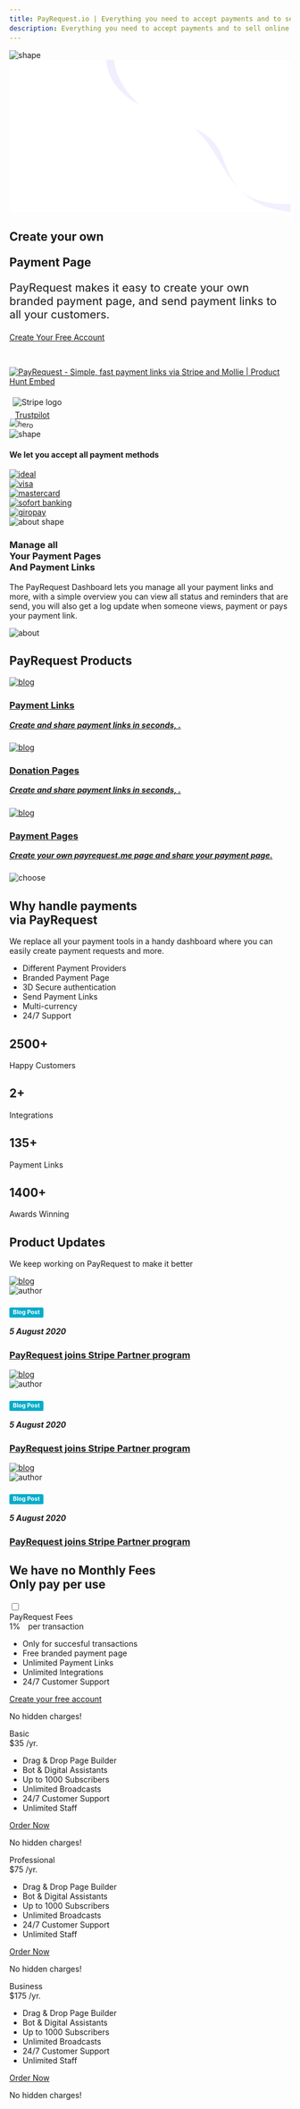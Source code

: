 ```yaml
---
title: PayRequest.io | Everything you need to accept payments and to sell online.
description: Everything you need to accept payments and to sell online.
---
```


<!-- Hero Section Start -->
<section class="hero-section">
         <!-- Hero Shape Start -->
      
 <div class="hero-shape5">
        
<img src="https://payrequest.io/assets/logos/Icon%20white.png" alt="shape" style="max-width: 160px;">
         </div>
         <!-- Hero Shape End -->
          
  <!-- Hero Bg Start -->
 <div class="hero-bg">
            <img src="assets/img/hero_shape.png" alt="hero shape" />
         </div>
         <!-- Hero Bg End -->
          
  <div class="container">
            <div class="row align-items-center">
             <div class="col-lg-6 col-md-6">
                  <div class="hero-left">
                     <h2> Create your own

<span class="underline">Payment Page</span></h2>


<p style="
    font-size: 20px;
">PayRequest makes it easy to create your own branded payment page, and send payment links to all your customers.

</p>

<a href="#" class="theme-btn mt-4"> Create Your Free Account<span class="fa fa-chevron-right"></span></a>

  </div>



<div class="mt-3" style="/* margin-bottom: 150px; */">
<br> 


<a href="https://www.producthunt.com/posts/payrequest?utm_source=badge-featured&utm_medium=badge&utm_souce=badge-payrequest" target="_blank"><img src="https://api.producthunt.com/widgets/embed-image/v1/featured.svg?post_id=176421&theme=dark" alt="PayRequest - Simple, fast payment links via Stripe and Mollie | Product Hunt Embed" style="width: 250px; height: 54px;" width="250px" height="54px" /></a>

<img alt="Stripe logo" src="https://payrequest.io/assets/img/stripe-partner-badges/L_Color_Solid.svg" style="height: 63px;padding: 6px;">

<!-- TrustBox widget - Micro Review Count -->
<div style="margin-left:10px;" class="trustpilot-widget" data-locale="en-US" data-template-id="5419b6a8b0d04a076446a9ad" data-businessunit-id="5f47f39cf225070001b40cfa" data-style-height="24px" data-style-width="250px" data-theme="light">
  <a href="https://www.trustpilot.com/review/payrequest.io" target="_blank" rel="noopener">Trustpilot</a>
</div>
<!-- End TrustBox widget -->









 </div>
 </div>

 <div class="col-lg-6 col-md-6">
                  <div class="hero-right">
                   <img src="https://i.imgur.com/R49kRK1.png" alt="hero" style="
    transform: perspective(1000px) rotateY(-13deg) rotateX(5deg) rotateZ(7deg) scaleY(0.9) scaleX(0.95) translateX(-3%) translateY(-3%);
">
                     <div class="hero-dot-shape">
                 <img src="http://themescare.com/demos/robofume-view/assets/img/hero-dot-shape.png" alt="shape">
                     </div>
                  </div>
               </div>
            </div>
         </div>
      </section>
 <!-- Hero Section End -->
       
 <!-- Companies Section Start -->
 <section class="companies-section section_b_70 wow fadeInUp" data-wow-duration="1s" data-wow-delay="0.2s">
         <div class="container">
            <div class="row align-items-center">
               <div class="col-lg-6">
                  <div class="companies-left">
                     <h4>We let you accept all payment methods</h4>
                  </div>
               </div>
               <div class="col-lg-6">
                  <div class="companies-slider owl-carousel">
                     <div class="single-com-slider">
                        <a href="#"><img src="https://payrequest.io/assets/img/payment-icons/ideal@2x.png" alt="ideal" /></a>
                     </div>
                     <div class="single-com-slider">
                        <a href="#"><img src="https://payrequest.io/assets/img/payment-icons/visa@2x.png" alt="visa" /></a>
                     </div>
                     <div class="single-com-slider">
                        <a href="#"><img src="https://payrequest.io/assets/img/payment-icons/mastercard@2x.png" alt="mastercard" /></a>
                     </div>
                     <div class="single-com-slider">
                        <a href="#"><img src="https://payrequest.io/assets/img/payment-icons/sofort@2x.png" alt="sofort banking" /></a>
                     </div>

  <div class="single-com-slider">
                        <a href="#"><img src="https://payrequest.io/assets/img/payment-icons/giropay@2x.png" alt="giropay" /></a>
                     </div>


 </div>
               </div>
            </div>
         </div>
      </section>
 <!-- Companies Section End -->
       


<section class="about-section">
 <!-- Top Shape Start -->
         <div class="about-top-shape">
            <img src="http://themescare.com/demos/robofume-view/assets/img/about-shape.png" alt="about shape">
         </div>
 <!-- Top Shape End -->
  <!-- Bottom Shape Start -->

  <!-- Bottom Shape End -->
  <!-- About Top Start -->
<div class="about-top section_100">
            <div class="container">
             <div class="row align-items-center">
                  <div class="col-lg-6">
                     <div class="about-left wow fadeInLeft" data-wow-duration="1s" data-wow-delay="0.2s" style="visibility: visible; animation-duration: 1s; animation-delay: 0.2s; animation-name: fadeInLeft;">
                        <h3>Manage all<br>Your Payment Pages<br>And Payment Links</h3>
                        <p>The PayRequest Dashboard lets you manage all your payment links and more, with a simple overview you can view all status and reminders that are send, you will also get a log update when someone views, payment or pays your payment link.

</p>
                     </div>
                  </div>
                  <div class="col-lg-6">
                     <div class="about-right wow fadeInRight" data-wow-duration="1s" data-wow-delay="0.3s" style="visibility: visible; animation-duration: 1s; animation-delay: 0.3s; animation-name: fadeInRight;">
                        <img src="https://payrequest.io/assets/img/banners/dashboard.png" alt="about">
                     </div>
                  </div>
               </div>
            </div>
         </div>
         <!-- About Top End -->
          
  <!-- About Bottom Start -->
 <!-- About Bottom End -->
 </section>



<section class="blog-section section_50">
         <div class="container">
            <div class="row align-items-center">
               <div class="col-lg-12 col-md-12">
                  <div class="section-title wow fadeInLeft" data-wow-duration="1s" data-wow-delay="0.3s" style="visibility: visible; animation-duration: 1s; animation-delay: 0.3s; animation-name: fadeInLeft;">
                     <h2><span>PayRequest</span> Products</h2>
                  </div>
               </div>
               
 </div>
 <div class="row">
               <div class="col-lg-4 col-md-6">
                  <div class="blog-item wow fadeInLeft" data-wow-duration="1s" data-wow-delay="0.3s" style="visibility: visible; animation-duration: 1s; animation-delay: 0.3s; animation-name: fadeInLeft;">
                     <div class="blog-image">
                        <a href="#">
                        <img src="https://i.imgur.com/01Dd1Dh.png" alt="blog">
                        </a>
                     </div>
  <div class="blog-desc">
                        
<div class="blog-text">
                           <a href="#">
                              <h3> 
    <i class="fa fa-link" style="color: #25b7c7;"></i>
    
Payment Links</h3>

<h5 style="
    margin-top: 10px;
"> Create and share payment links in seconds, .

 </h5>
                           </a>
                        </div>
                     </div>
                  </div>
               </div>
               <div class="col-lg-4 col-md-6">
                  <div class="blog-item wow fadeInLeft" data-wow-duration="1s" data-wow-delay="0.3s" style="visibility: visible; animation-duration: 1s; animation-delay: 0.3s; animation-name: fadeInLeft;">
                     <div class="blog-image">
                        <a href="#">
                        <img src="https://i.imgur.com/nh9CnvP.png" alt="blog">
                        </a>
                     </div>
 <div class="blog-desc">
                        
<div class="blog-text">
                           <a href="#">
                              <h3> 
    <i class="fa fa-link" style="color: #25b7c7;"></i> Donation Pages</h3>

<h5 style="
    margin-top: 10px;
"> Create and share payment links in seconds, .

 </h5>
                           </a>
                        </div>
                     </div>
                  </div>
               </div>
               <div class="col-lg-4 col-md-6">
                  <div class="blog-item wow fadeInLeft" data-wow-duration="1s" data-wow-delay="0.3s" style="visibility: visible; animation-duration: 1s; animation-delay: 0.3s; animation-name: fadeInLeft;">
                     <div class="blog-image">
                        <a href="#">
                        <img src="https://i.imgur.com/wTSUMCp.png" alt="blog">
                        </a>
                     </div>
 <div class="blog-desc">
     <div class="blog-text">
                           <a href="#">
                              <h3> 
    <i class="fa fa-shopping-cart" style="color: #25b7c7;"></i>
 Payment Pages</h3>

<h5 style="
    margin-top: 10px;
">Create your own payrequest.me page and share your payment page.</h5>
                           </a>
                        </div>
                     </div>
                  </div>
               </div>
            </div>
         </div>
      </section>


<!-- Choose Section Start -->
 <section class="choose-section section_100">
         <div class="choose-shape-bg">
            <img src="http://themescare.com/demos/robofume-view/assets/img/hero-dot-shape.png" alt="choose" />
         </div>
         <div class="container">
          <div class="row align-items-center">
               <div class="col-lg-6 col-md-12 col-sm-12">
                  <div class="choose-left wow fadeInLeft" data-wow-duration="1s" data-wow-delay="0.3s" style="visibility: visible; animation-duration: 1s; animation-delay: 0.3s; animation-name: fadeInLeft;">
                     <div class="section-title">
                        <h2>Why <span>handle payments</span> <br>via PayRequest</h2>
                     </div>
                     <p>We replace all your payment tools in a handy dashboard where you can easily create payment requests and more.

</p>
                     <ul>
                        <li><i class="fa fa-check-square-o"></i> Different Payment Providers</li>
                        <li><i class="fa fa-check-square-o"></i> Branded Payment Page</li>
                        <li><i class="fa fa-check-square-o"></i>3D Secure authentication
</li>
                        <li><i class="fa fa-check-square-o"></i>Send Payment Links</li>
                        <li><i class="fa fa-check-square-o"></i>Multi-currency</li>
                        <li><i class="fa fa-check-square-o"></i> 24/7 Support</li>
                     </ul>
                  </div>
               </div>
               <div class="col-lg-6 col-md-12 col-sm-12">
                  <div class="choose-right">
                     <div class="row">
                        <div class="col-lg-6 col-md-6 col-sm-12">
                           <div class="choose-box wow fadeInUp" data-wow-duration="1s" data-wow-delay="0.3s" style="visibility: visible;animation-duration: 1s;animation-delay: 0.3s;animation-name: fadeInUp;">
                              <div class="choose-icon">
                                 <i class="fa fa-users"></i>
                              </div>
                              <h2><span class="counter">2500</span>+</h2>
                              <p>Happy Customers</p>
                              <div class="choose-icon-bottom">
                                 <i class="fa fa-users"></i>
                              </div>
                           </div>
                        </div>
                        <div class="col-lg-6 col-md-6 col-sm-12">
                           <div class="choose-box wow fadeInUp" data-wow-duration="1s" data-wow-delay="0.4s" style="visibility: visible; animation-duration: 1s; animation-delay: 0.4s; animation-name: fadeInUp;">
                              <div class="choose-icon">
                                 <i class="fa fa-cube"></i>
                              </div>
                              <h2><span class="counter">2</span>+</h2>
                              <p>Integrations</p>
                              <div class="choose-icon-bottom">
                                 <i class="fa fa-cube"></i>
                              </div>
                           </div>
                        </div>
                        <div class="col-lg-6 col-md-6 col-sm-12">
                           <div class="choose-box wow fadeInUp" data-wow-duration="1s" data-wow-delay="0.5s" style="visibility: visible; animation-duration: 1s; animation-delay: 0.5s; animation-name: fadeInUp;">
                              <div class="choose-icon">
                                 <i class="fa fa-thumbs-up"></i>
                              </div>
                              <h2><span class="counter">135</span>+</h2>
                              <p>Payment Links</p>
                              <div class="choose-icon-bottom">
                                 <i class="fa fa-thumbs-up"></i>
                              </div>
                           </div>
                        </div>
                        <div class="col-lg-6 col-md-6 col-sm-12">
                           <div class="choose-box wow fadeInUp" data-wow-duration="1s" data-wow-delay="0.5s" style="visibility: visible; animation-duration: 1s; animation-delay: 0.5s; animation-name: fadeInUp;">
                              <div class="choose-icon">
                                 <i class="fa fa-trophy"></i>
                              </div>
                              <h2><span class="counter">1400</span>+</h2>
                              <p>Awards Winning</p>
                              <div class="choose-icon-bottom">
                                 <i class="fa fa-trophy"></i>
                              </div>
                           </div>
                        </div>
                     </div>
                  </div>
               </div>
            </div>
         </div>
      </section>
 <!-- Choose Section End -->
       
 <!-- Blog Section Start -->
<section class="blog-section section_100">
         <div class="container">
            <div class="row align-items-center">
               <div class="col-lg-5 col-md-12">
                  <div class="section-title wow fadeInLeft" data-wow-duration="1s" data-wow-delay="0.3s" style="visibility: visible; animation-duration: 1s; animation-delay: 0.3s; animation-name: fadeInLeft;">
                     <h2><span>Product</span> Updates</h2>
                  </div>
               </div>
               <div class="col-lg-7 col-md-12">
                  <div class="section-para wow fadeInRight" data-wow-duration="1s" data-wow-delay="0.4s" style="visibility: visible; animation-duration: 1s; animation-delay: 0.4s; animation-name: fadeInRight;">
                     <p>We keep working on PayRequest to make it better</p>
                  </div>
               </div>
            </div>
            <div class="row">
               <div class="col-lg-4 col-md-6">
                  <div class="blog-item wow fadeInLeft" data-wow-duration="1s" data-wow-delay="0.3s" style="visibility: visible; animation-duration: 1s; animation-delay: 0.3s; animation-name: fadeInLeft;">
                     <div class="blog-image">
                        <a href="#">
                        <img src="https://miro.medium.com/max/1400/1*BwozgpQznVzJEgcyv503zA.png" alt="blog">
                        </a>
                     </div>
                     <div class="blog-desc">
                        <div class="meta-image">
                           <div class="author-round">
                              <img src="https://pbs.twimg.com/profile_images/1163820898475839488/3AfhxxDu_400x400.jpg" alt="author">
                           </div>
                           <div class="tags">
                              


<h4><span class="label label-primary" style="
    display: inline;
    padding: .2em .6em .3em;
    font-size: 75%;
    font-weight: 700;
    line-height: 1;
    background-color: #03acca;
    color: white;
    text-align: center;
    white-space: nowrap;
    vertical-align: baseline;
    border-radius: .25em;
">Blog Post</span>


</h4>
                              <h5>5 August 2020</h5>
                           </div>
                        </div>
                        <div class="blog-text">
                           <a href="#">
                              <h3>PayRequest joins Stripe Partner program</h3>
                           </a>
                        </div>
                     </div>
                  </div>
               </div>
               <div class="col-lg-4 col-md-6">
                  <div class="blog-item wow fadeInLeft" data-wow-duration="1s" data-wow-delay="0.4s" style="visibility: visible; animation-duration: 1s; animation-delay: 0.4s; animation-name: fadeInLeft;">
                     <div class="blog-image">
                        <a href="#">
                        <img src="https://miro.medium.com/max/1400/1*Cv8AL6jfm4dHS7tvfbFi0w.png" alt="blog">
                        </a>
                     </div>
                     <div class="blog-desc">
                        <div class="meta-image">
                           <div class="author-round">
                              <img src="https://pbs.twimg.com/profile_images/1163820898475839488/3AfhxxDu_400x400.jpg" alt="author">
                           </div>
                           <div class="tags">
                              


<h4><span class="label label-primary" style="
    display: inline;
    padding: .2em .6em .3em;
    font-size: 75%;
    font-weight: 700;
    line-height: 1;
    background-color: #03acca;
    color: white;
    text-align: center;
    white-space: nowrap;
    vertical-align: baseline;
    border-radius: .25em;
">Blog Post</span>


</h4>
                              <h5>5 August 2020</h5>
                           </div>
                        </div>
                        <div class="blog-text">
                           <a href="#">
                              <h3>PayRequest joins Stripe Partner program</h3>
                           </a>
                        </div>
                     </div>
                  </div>
               </div>
               <div class="col-lg-4 col-md-6">
                  <div class="blog-item wow fadeInLeft" data-wow-duration="1s" data-wow-delay="0.5s" style="visibility: visible; animation-duration: 1s; animation-delay: 0.5s; animation-name: fadeInLeft;">
                     <div class="blog-image">
                        <a href="#">
                        <img src="https://ph-files.imgix.net/6d83fd11-c994-4ec4-9ec5-c0fc66046051.png?auto=format&amp;auto=compress&amp;codec=mozjpeg&amp;cs=strip&amp;w=675.5555555555555&amp;h=380&amp;fit=max&amp;dpr=2" alt="blog">
                        </a>
                     </div>
                     <div class="blog-desc">
                        <div class="meta-image">
                           <div class="author-round">
                              <img src="https://pbs.twimg.com/profile_images/1163820898475839488/3AfhxxDu_400x400.jpg" alt="author">
                           </div>
                           <div class="tags">
                              


<h4><span class="label label-primary" style="
    display: inline;
    padding: .2em .6em .3em;
    font-size: 75%;
    font-weight: 700;
    line-height: 1;
    background-color: #03acca;
    color: white;
    text-align: center;
    white-space: nowrap;
    vertical-align: baseline;
    border-radius: .25em;
">Blog Post</span>


</h4>
                              <h5>5 August 2020</h5>
                           </div>
                        </div>
                        <div class="blog-text">
                           <a href="#">
                              <h3>PayRequest joins Stripe Partner program</h3>
                           </a>
                        </div>
                     </div>
                  </div>
               </div>
            </div>
         </div>
      </section>
 <!-- Blog Section End -->
     

<?php include "includes/features-section.php"; ?>     

 <!-- Pricing Section Start -->
<section class="pricing-section section_100">
         <div class="container">
            <div class="row">
               <div class="col-lg-12">
                  <div class="section-title wow fadeInUp" data-wow-duration="1s" data-wow-delay="0.3s" style="visibility: visible; animation-duration: 1s; animation-delay: 0.3s; animation-name: fadeInUp;">
                     <h2>We have no<span>  Monthly Fees</span><br> Only pay per use</h2>
                  </div>
                  <div class="check_toggle">
                     <input id="checkbox" type="checkbox" class="checkbox">
                     
 </div>
               </div>
            </div>
            <div class="row">
               <div class="col-lg-12">
                  <div class="priceShow">
                     <div class="row">
                        <div class="col-md-6 col-lg-4">
                           
 </div>
                        <div class="col-md-6 col-lg-4">
                           <div class="single-price-box active">
                              <div class="pricing-head">
                                 <div class="pricing-type"><span>PayRequest Fees</span></div>
                                 <div class="price"><span class="dollar-sign"></span> 1%<span class="per-time" style="
    margin-left: 10px;
">    per transaction</span></div>
                              </div>
                              <div class="pricing-body">
                                 <ul>
                                    <li>Only for succesful transactions</li>
                                    <li>Free branded payment page</li>
                                    <li>Unlimited Payment Links</li>
                                    <li>Unlimited Integrations</li>
                                    <li class="">24/7 Customer Support</li>
                                    
 </ul>
                                 <a href="#" class="theme-btn mt-4">Create your free account<span class="fa fa-chevron-right"></span></a>
                                 <p class="hidden-charge mt-3">No hidden charges!</p>
                              </div>
                           </div>
                        </div>
                        <div class="col-md-6 col-lg-4">
                           
  </div>
                     </div>
                  </div>
                  <div class="priceHide">
                     <div class="row">
                        <div class="col-md-6 col-lg-4">
                           <div class="single-price-box">
                              <div class="pricing-head">
                                 <div class="pricing-type"><span>Basic</span></div>
                                 <div class="price"><span class="dollar-sign">$</span>35 <span class="per-time">/yr.</span></div>
                              </div>
                              <div class="pricing-body">
                                 <ul>
                                    <li>Drag &amp; Drop Page Builder</li>
                                    <li>Bot &amp; Digital Assistants</li>
                                    <li>Up to 1000 Subscribers</li>
                                    <li class="off-price">Unlimited Broadcasts</li>
                                    <li class="off-price">24/7 Customer Support</li>
                                    <li class="off-price">Unlimited Staff</li>
                                 </ul>
                                 <a href="#" class="theme-btn mt-4">Order Now <span class="fa fa-chevron-right"></span></a>
                                 <p class="hidden-charge mt-3">No hidden charges!</p>
                              </div>
                           </div>
                        </div>
                        <div class="col-md-6 col-lg-4">
                           <div class="single-price-box active">
                              <div class="pricing-head">
                                 <div class="pricing-type"><span>Professional</span></div>
                                 <div class="price"><span class="dollar-sign">$</span>75 <span class="per-time">/yr.</span></div>
                              </div>
                              <div class="pricing-body">
                                 <ul>
                                    <li>Drag &amp; Drop Page Builder</li>
                                    <li>Bot &amp; Digital Assistants</li>
                                    <li>Up to 1000 Subscribers</li>
                                    <li>Unlimited Broadcasts</li>
                                    <li class="off-price">24/7 Customer Support</li>
                                    <li class="off-price">Unlimited Staff</li>
                                 </ul>
                                 <a href="#" class="theme-btn mt-4">Order Now <span class="fa fa-chevron-right"></span></a>
                                 <p class="hidden-charge mt-3">No hidden charges!</p>
                              </div>
                           </div>
                        </div>
                        <div class="col-md-6 col-lg-4">
                           <div class="single-price-box">
                              <div class="pricing-head">
                                 <div class="pricing-type"><span>Business</span></div>
                                 <div class="price"><span class="dollar-sign">$</span>175 <span class="per-time">/yr.</span></div>
                              </div>
                              <div class="pricing-body">
                                 <ul>
                                    <li>Drag &amp; Drop Page Builder</li>
                                    <li>Bot &amp; Digital Assistants</li>
                                    <li>Up to 1000 Subscribers</li>
                                    <li>Unlimited Broadcasts</li>
                                    <li>24/7 Customer Support</li>
                                    <li>Unlimited Staff</li>
                                 </ul>
                                 <a href="#" class="theme-btn mt-4">Order Now <span class="fa fa-chevron-right"></span></a>
                                 <p class="hidden-charge mt-3">No hidden charges!</p>
                              </div>
                           </div>
                        </div>
                     </div>
                  </div>
               </div>
            </div>
         </div>
  </section>
<!-- Pricing Section End -->